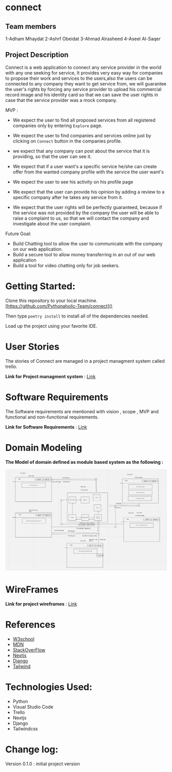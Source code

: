 # connect
## Team members
1-Adham Mhaydat
2-Ashrf Obeidat
3-Ahmad Alrasheed
4-Aseel Al-Saqer

## Project Description

Connect is a web application to connect any service provider in the world with any one seeking for service, It provides 
very easy way for companies to propose their work and services to the users,also the users can be connected to any company
they want to get service from, we will guarantee the user's rights by forcing any service provider to upload his commercial record image and his identity card so that we can save the user rights in case that the service provider was a mock company.


MVP : 

* We expect the user to find all proposed services from all registered companies only by entering `Explore` page.

* We expect the user to find companies and services online just by clicking on `Connect` button in the companies profile.

* we expect that any company can post about the service that it is providing, so that the user can see it.

* We expect that if a user want's a specific service he/she can create offer from the wanted company profile with the service the user want's

* We expect the user to see his activity on his profile page

* We expect that the user can provide his opinion by adding a review to a specific company after he takes any service from it.

* We expect that the user rights will be perfectly guaranteed, because if the service was not provided by the company the user will be able to raise a complaint to us, so that we will contact the company and investigate about the user complaint.

Future Goal:

* Build Chatting tool to allow the user to communicate with the company on our web application.
* Build a secure tool to allow money transferring in an out of our web application
* Build a tool for video chatting only for job seekers.

# Getting Started:

Clone this repository to your local machine. [https://github.com/Pythonaholic-Team/connect]()

Then type `poetry install` to install all of the dependencies needed.

Load up the project using your favorite IDE.

# User Stories

The stories of Connect are managed in a project managment system called trello.

**Link for Project managment system** : [Link](https://trello.com/b/3Xk9LJrl/pythonaholic)

# Software Requirements

The Software requirements are mentioned with vision , scope , MVP and functional and non-functional requirements.

**Link for Software Requirements** : [Link](requirements.md)

# Domain Modeling

**The Model of domain defined as module based system as the following :**

![Domain Model](assets/domainmodeling.png)

# WireFrames

**Link for project wireframes** : [Link](wireframes.md)

# References
* [W3school](https://www.w3schools.com/)
* [MDN](https://developer.mozilla.org/en-US/)
* [StackOverFlow](https://stackoverflow.com/)
* [Nextjs](https://nextjs.org/docs/getting-started)
* [Django](https://docs.djangoproject.com/en/4.0/)
* [Tailwind](https://tailwindui.com/documentation)

# Technologies Used:
* Python
* Visual Studio Code 
* Trello
* Nextjs
* Django 
* Tailwindcss
# Change log:

Version 0.1.0 : initial project version
